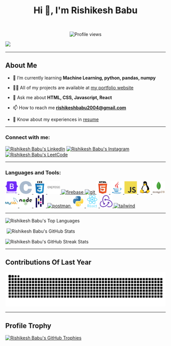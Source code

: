 <h1 align="center">Hi 👋, I'm Rishikesh Babu</h1>
</br>

<p align="center"> <img src="https://komarev.com/ghpvc/?username=rishikesh-babu&label=Profile%20views&color=0e75b6&style=flat" alt="Profile views" /> </p>

<img src="https://user-images.githubusercontent.com/73097560/115834477-dbab4500-a447-11eb-908a-139a6edaec5c.gif">


---

## About Me

- 🌱 I’m currently learning **Machine Learning, python, pandas, numpy**

- 👨‍💻 All of my projects are available at [my portfolio website](https://react-rishi.onrender.com)

- 💬 Ask me about **HTML, CSS, Javascript, React**

- 📫 How to reach me **rishikeshbabu2004@gmail.com**

- 📄 Know about my experiences in [resume](https://drive.google.com/file/d/157EZGmqyC0apzVZUuIn-HhUnWpbEpYX7/view?usp=sharing)

---

<h3 align="left">Connect with me:</h3>
<p align="left">
<a href="https://linkedin.com/in/rishikesh-babu" target="blank"><img align="center" src="https://raw.githubusercontent.com/rahuldkjain/github-profile-readme-generator/master/src/images/icons/Social/linked-in-alt.svg" alt="Rishikesh Babu's LinkedIn" height="30" width="40" /></a>
<a href="https://instagram.com/_ri_s_hi_k.e.sh_/" target="blank"><img align="center" src="https://raw.githubusercontent.com/rahuldkjain/github-profile-readme-generator/master/src/images/icons/Social/instagram.svg" alt="Rishikesh Babu's Instagram" height="30" width="40" /></a>
<a href="https://www.leetcode.com/rishikesh-babu" target="blank"><img align="center" src="https://raw.githubusercontent.com/rahuldkjain/github-profile-readme-generator/master/src/images/icons/Social/leet-code.svg" alt="Rishikesh Babu's LeetCode" height="30" width="40" /></a>
</p>

--- 

<h3 align="left">Languages and Tools:</h3>
<p align="left"> <a href="https://getbootstrap.com" target="_blank" rel="noreferrer"> <img src="https://raw.githubusercontent.com/devicons/devicon/master/icons/bootstrap/bootstrap-plain-wordmark.svg" alt="bootstrap" width="40" height="40"/> </a> <a href="https://www.cprogramming.com/" target="_blank" rel="noreferrer"> <img src="https://raw.githubusercontent.com/devicons/devicon/master/icons/c/c-original.svg" alt="c" width="40" height="40"/> </a> <a href="https://www.w3schools.com/css/" target="_blank" rel="noreferrer"> <img src="https://raw.githubusercontent.com/devicons/devicon/master/icons/css3/css3-original-wordmark.svg" alt="css3" width="40" height="40"/> </a> <a href="https://expressjs.com" target="_blank" rel="noreferrer"> <img src="https://raw.githubusercontent.com/devicons/devicon/master/icons/express/express-original-wordmark.svg" alt="express" width="40" height="40"/> </a> <a href="https://firebase.google.com/" target="_blank" rel="noreferrer"> <img src="https://www.vectorlogo.zone/logos/firebase/firebase-icon.svg" alt="firebase" width="40" height="40"/> </a> <a href="https://git-scm.com/" target="_blank" rel="noreferrer"> <img src="https://www.vectorlogo.zone/logos/git-scm/git-scm-icon.svg" alt="git" width="40" height="40"/> </a> <a href="https://www.w3.org/html/" target="_blank" rel="noreferrer"> <img src="https://raw.githubusercontent.com/devicons/devicon/master/icons/html5/html5-original-wordmark.svg" alt="html5" width="40" height="40"/> </a> <a href="https://www.java.com" target="_blank" rel="noreferrer"> <img src="https://raw.githubusercontent.com/devicons/devicon/master/icons/java/java-original.svg" alt="java" width="40" height="40"/> </a> <a href="https://developer.mozilla.org/en-US/docs/Web/JavaScript" target="_blank" rel="noreferrer"> <img src="https://raw.githubusercontent.com/devicons/devicon/master/icons/javascript/javascript-original.svg" alt="javascript" width="40" height="40"/> </a> <a href="https://www.linux.org/" target="_blank" rel="noreferrer"> <img src="https://raw.githubusercontent.com/devicons/devicon/master/icons/linux/linux-original.svg" alt="linux" width="40" height="40"/> </a> <a href="https://www.mongodb.com/" target="_blank" rel="noreferrer"> <img src="https://raw.githubusercontent.com/devicons/devicon/master/icons/mongodb/mongodb-original-wordmark.svg" alt="mongodb" width="40" height="40"/> </a> <a href="https://www.mysql.com/" target="_blank" rel="noreferrer"> <img src="https://raw.githubusercontent.com/devicons/devicon/master/icons/mysql/mysql-original-wordmark.svg" alt="mysql" width="40" height="40"/> </a> <a href="https://nodejs.org" target="_blank" rel="noreferrer"> <img src="https://raw.githubusercontent.com/devicons/devicon/master/icons/nodejs/nodejs-original-wordmark.svg" alt="nodejs" width="40" height="40"/> </a> <a href="https://pandas.pydata.org/" target="_blank" rel="noreferrer"> <img src="https://raw.githubusercontent.com/devicons/devicon/2ae2a900d2f041da66e950e4d48052658d850630/icons/pandas/pandas-original.svg" alt="pandas" width="40" height="40"/> </a> <a href="https://postman.com" target="_blank" rel="noreferrer"> <img src="https://www.vectorlogo.zone/logos/getpostman/getpostman-icon.svg" alt="postman" width="40" height="40"/> </a> <a href="https://www.python.org" target="_blank" rel="noreferrer"> <img src="https://raw.githubusercontent.com/devicons/devicon/master/icons/python/python-original.svg" alt="python" width="40" height="40"/> </a> <a href="https://reactjs.org/" target="_blank" rel="noreferrer"> <img src="https://raw.githubusercontent.com/devicons/devicon/master/icons/react/react-original-wordmark.svg" alt="react" width="40" height="40"/> </a> <a href="https://redux.js.org" target="_blank" rel="noreferrer"> <img src="https://raw.githubusercontent.com/devicons/devicon/master/icons/redux/redux-original.svg" alt="redux" width="40" height="40"/> </a> <a href="https://tailwindcss.com/" target="_blank" rel="noreferrer"> <img src="https://www.vectorlogo.zone/logos/tailwindcss/tailwindcss-icon.svg" alt="tailwind" width="40" height="40"/> </a> </p>

---

<p><img align="center" src="https://github-readme-stats.vercel.app/api/top-langs?username=rishikesh-babu&show_icons=true&locale=en&layout=compact&bg_color=0d1117&title_color=30A3DC&text_color=FFFFFF&icon_color=30A3DC" alt="Rishikesh Babu's Top Languages" /></p>
<p>&nbsp;<img align="center" src="https://github-readme-stats.vercel.app/api?username=rishikesh-babu&show_icons=true&locale=en&bg_color=0d1117&title_color=30A3DC&text_color=FFFFFF&icon_color=30A3DC" alt="Rishikesh Babu's GitHub Stats" /></p>
<p><img align="center" src="https://github-readme-streak-stats.herokuapp.com/?user=rishikesh-babu&theme=github_dark" alt="Rishikesh Babu's GitHub Streak Stats" /></p>

---

## Contributions Of Last Year

<img src="https://raw.githubusercontent.com/rishikesh-babu/rishikesh-babu/output/snake.svg" alt="Snake animation" />

---

## Profile Trophy
<p align="left"> <a href="https://github.com/ryo-ma/github-profile-trophy"><img src="https://github-profile-trophy.vercel.app/?username=rishikesh-babu" alt="Rishikesh Babu's GitHub Trophies" /></a> </p>
